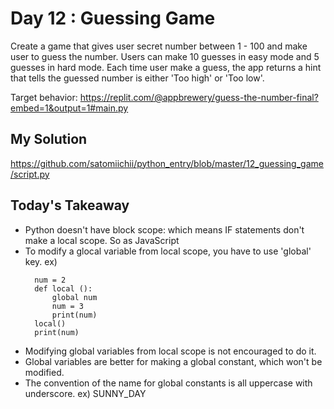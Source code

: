 # Day 12 : Guessing Game

Create a game that gives user secret number between 1 - 100 and make user to guess the number. Users can make 10 guesses in easy mode and 5 guesses in hard mode. Each time user make a guess, the app returns a hint that tells the guessed number is either 'Too high' or 'Too low'.

Target behavior: https://replit.com/@appbrewery/guess-the-number-final?embed=1&output=1#main.py

## My Solution

https://github.com/satomiichii/python_entry/blob/master/12_guessing_game/script.py

## Today's Takeaway

- Python doesn't have block scope: which means IF statements don't make a local scope. So as JavaScript
- To modify a glocal variable from local scope, you have to use 'global' key. ex)
  ```
    num = 2
    def local ():
        global num
        num = 3
        print(num)
    local()
    print(num)
  ```
- Modifying global variables from local scope is not encouraged to do it.
- Global variables are better for making a global constant, which won't be modified.
- The convention of the name for global constants is all uppercase with underscore. ex) SUNNY_DAY
